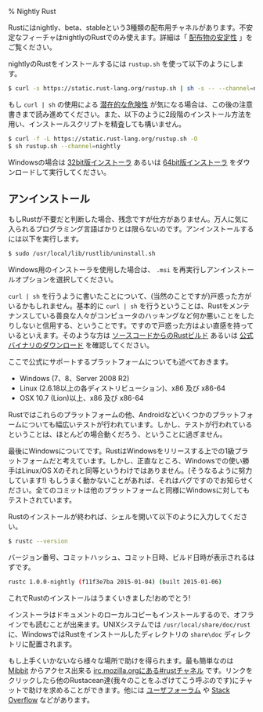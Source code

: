 % Nightly Rust
<!-- % Nightly Rust -->

<!-- Rust provides three distribution channels for Rust: nightly, beta, and stable. -->
<!-- Unstable features are only available on nightly Rust. For more details on this -->
<!-- process, see ‘[Stability as a deliverable][stability]’. -->
Rustにはnightly、beta、stableという3種類の配布用チャネルがあります。不安定なフィーチャはnightlyのRustでのみ使えます。詳細は「 [配布物の安定性][stability] 」をご覧ください。

[stability]: http://blog.rust-lang.org/2014/10/30/Stability.html

<!-- To install nightly Rust, you can use `rustup.sh`: -->
nightlyのRustをインストールするには `rustup.sh` を使って以下のようにします。

```bash
$ curl -s https://static.rust-lang.org/rustup.sh | sh -s -- --channel=nightly
```

<!-- If you're concerned about the [potential insecurity][insecurity] of using `curl -->
<!-- | sh`, please keep reading and see our disclaimer below. And feel free to -->
<!-- use a two-step version of the installation and examine our installation script: -->
もし `curl | sh` の使用による [潜在的な危険性][insecurity] が気になる場合は、この後の注意書きまで読み進めてください。また、以下のように2段階のインストール方法を用い、インストールスクリプトを精査しても構いません。

```bash
$ curl -f -L https://static.rust-lang.org/rustup.sh -O
$ sh rustup.sh --channel=nightly
```

[insecurity]: http://curlpipesh.tumblr.com

<!-- If you're on Windows, please download either the [32-bit installer][win32] or -->
<!-- the [64-bit installer][win64] and run it. -->
Windowsの場合は [32bit版インストーラ][win32] あるいは [64bit版インストーラ][win64] をダウンロードして実行してください。

[win32]: https://static.rust-lang.org/dist/rust-nightly-i686-pc-windows-gnu.msi
[win64]: https://static.rust-lang.org/dist/rust-nightly-x86_64-pc-windows-gnu.msi

<!-- ## Uninstalling -->
## アンインストール

<!-- If you decide you don't want Rust anymore, we'll be a bit sad, but that's okay. -->
<!-- Not every programming language is great for everyone. Just run the uninstall -->
<!-- script: -->
もしRustが不要だと判断した場合、残念ですが仕方がありません。万人に気に入られるプログラミング言語ばかりとは限らないのです。アンインストールするには以下を実行します。

```bash
$ sudo /usr/local/lib/rustlib/uninstall.sh
```

<!-- If you used the Windows installer, just re-run the `.msi` and it will give you -->
<!-- an uninstall option. -->
Windows用のインストーラを使用した場合は、 `.msi` を再実行しアンインストールオプションを選択してください。

<!-- Some people, and somewhat rightfully so, get very upset when we tell you to -->
<!-- `curl | sh`. Basically, when you do this, you are trusting that the good -->
<!-- people who maintain Rust aren't going to hack your computer and do bad things. -->
<!-- That's a good instinct! If you're one of those people, please check out the -->
<!-- documentation on [building Rust from Source][from-source], or [the official -->
<!-- binary downloads][install-page]. -->
`curl | sh` を行うように書いたことについて、(当然のことですが)戸惑った方がいるかもしれません。基本的に `curl | sh` を行うということは、Rustをメンテナンスしている善良な人々がコンピュータのハッキングなど何か悪いことをしたりしないと信用する、ということです。ですので戸惑った方はよい直感を持っているといえます。そのような方は [ソースコードからのRustビルド][from-source] あるいは [公式バイナリのダウンロード][install-page] を確認してください。

[from-source]: https://github.com/rust-lang/rust#building-from-source
[install-page]: https://www.rust-lang.org/install.html

<!-- Oh, we should also mention the officially supported platforms: -->
ここで公式にサポートするプラットフォームについても述べておきます。

<!-- * Windows (7, 8, Server 2008 R2) -->
<!-- * Linux (2.6.18 or later, various distributions), x86 and x86-64 -->
<!-- * OSX 10.7 (Lion) or greater, x86 and x86-64 -->
* Windows (7、8、Server 2008 R2)
* Linux (2.6.18以上の各ディストリビューション)、x86 及び x86-64
* OSX 10.7 (Lion)以上、x86 及び x86-64

<!-- We extensively test Rust on these platforms, and a few others, too, like -->
<!-- Android. But these are the ones most likely to work, as they have the most -->
<!-- testing. -->
Rustではこれらのプラットフォームの他、Androidなどいくつかのプラットフォームについても幅広いテストが行われています。しかし、テストが行われているということは、ほとんどの場合動くだろう、ということに過ぎません。

<!-- Finally, a comment about Windows. Rust considers Windows to be a first-class -->
<!-- platform upon release, but if we're honest, the Windows experience isn't as -->
<!-- integrated as the Linux/OS X experience is. We're working on it! If anything -->
<!-- does not work, it is a bug. Please let us know if that happens. Each and every -->
<!-- commit is tested against Windows just like any other platform. -->
最後にWindowsについてです。RustはWindowsをリリースする上での1級プラットフォームだと考えています。しかし、正直なところ、Windowsでの使い勝手はLinux/OS Xのそれと同等というわけではありません。(そうなるように努力しています!) もしうまく動かないことがあれば、それはバグですのでお知らせください。全てのコミットは他のプラットフォームと同様にWindowsに対してもテストされています。

<!-- If you've got Rust installed, you can open up a shell, and type this: -->
Rustのインストールが終われば、シェルを開いて以下のように入力してください。

```bash
$ rustc --version
```

<!-- You should see the version number, commit hash, commit date and build date: -->
バージョン番号、コミットハッシュ、コミット日時、ビルド日時が表示されるはずです。

```bash
rustc 1.0.0-nightly (f11f3e7ba 2015-01-04) (built 2015-01-06)
```

<!-- If you did, Rust has been installed successfully! Congrats! -->
これでRustのインストールはうまくいきました!おめでとう!

<!-- This installer also installs a copy of the documentation locally, so you can -->
<!-- read it offline. On UNIX systems, `/usr/local/share/doc/rust` is the location. -->
<!-- On Windows, it's in a `share/doc` directory, inside wherever you installed Rust -->
<!-- to. -->
インストーラはドキュメントのローカルコピーもインストールするので、オフラインでも読むことが出来ます。UNIXシステムでは `/usr/local/share/doc/rust` に、WindowsではRustをインストールしたディレクトリの `share\doc` ディレクトリに配置されます。

<!-- If not, there are a number of places where you can get help. The easiest is -->
<!-- [the #rust IRC channel on irc.mozilla.org][irc], which you can access through -->
<!-- [Mibbit][mibbit]. Click that link, and you'll be chatting with other Rustaceans -->
<!-- (a silly nickname we call ourselves), and we can help you out. Other great -->
<!-- resources include [the user’s forum][users], and [Stack Overflow][stackoverflow]. -->
もし上手くいかないなら様々な場所で助けを得られます。最も簡単なのは [Mibbit][mibbit] からアクセス出来る [irc.mozilla.orgにある#rustチャネル][irc] です。リンクをクリックしたら他のRustacean達(我々のことをふざけてこう呼ぶのです)にチャットで助けを求めることができます。他には [ユーザフォーラム][users] や [Stack Overflow][stackoverflow] などがあります。

[irc]: irc://irc.mozilla.org/#rust
[mibbit]: http://chat.mibbit.com/?server=irc.mozilla.org&channel=%23rust
[users]: https://users.rust-lang.org/
[stackoverflow]: http://stackoverflow.com/questions/tagged/rust
